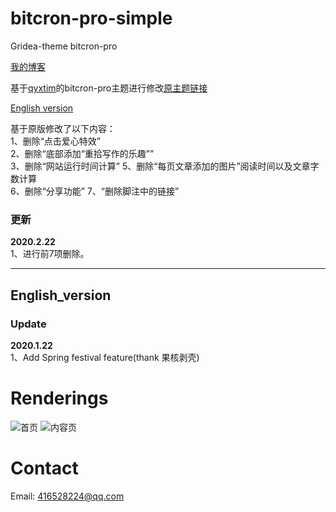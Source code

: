 # bitcron-pro-simple
Gridea-theme bitcron-pro

[我的博客](https://flfqbit.github.io/) 

基于[qyxtim](https://github.com/qyxtim/bitcron-pro)的bitcron-pro主题进行修改[原主题链接](https://github.com/qyxtim/bitcron-pro)  
  
[English version](#English_version)
  
基于原版修改了以下内容：  
1、删除“点击爱心特效”  
2、删除“底部添加“重拾写作的乐趣””  
3、删除“网站运行时间计算”
5、删除“每页文章添加的图片”阅读时间以及文章字数计算  
6、删除“分享功能”
7、“删除脚注中的链接”
  
### 更新
     
**2020.2.22**  
1、进行前7项删除。 

---
  
## English_version
  

### Update
  
**2020.1.22**  
1、Add Spring festival feature(thank 果核剥壳)

  
# Renderings
![首页](https://flfqbit.github.io/)
![内容页](https://flfqbit.github.io/post/9qu-kuai-lian-zai-an-quan-ling-yu-de-ying-yong/)
  
# Contact  
Email: 416528224@qq.com
